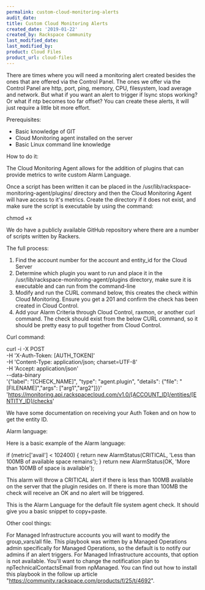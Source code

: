```yaml
---
permalink: custom-cloud-monitoring-alerts
audit_date:
title: Custom Cloud Monitoring Alerts
created_date: '2019-01-22'
created_by: Rackspace Community
last_modified_date: 
last_modified_by: 
product: Cloud Files
product_url: cloud-files
---
```

There are times where you will need a monitoring alert created besides the ones that are offered via the Control Panel.  The ones we offer via the Control Panel are http, port, ping, memory, CPU, filesystem, load average and network.  But what if you want an alert to trigger if lsync stops working?  Or what if ntp becomes too far offset?  You can create these alerts, it will just require a little bit more effort.
 
Prerequisites: 
 
* Basic knowledge of GIT
* Cloud Monitoring agent installed on the server
* Basic Linux command line knowledge
 
How to do it:
 
The Cloud Monitoring Agent allows for the addition of plugins that can provide metrics to write custom Alarm Language.
 
Once a script has been written it can be placed in the /usr/lib/rackspace-monitoring-agent/plugins/ directory and then the Cloud Monitoring Agent will have access to it's metrics.  Create the directory if it does not exist, and make sure the script is executable by using the command:
 
chmod +x <filename>
 
We do have a publicly available GitHub repository where there are a number of scripts written by Rackers.
 
The full process:
 
1. Find the account number for the account and entity_id for the Cloud Server
2. Determine which plugin you want to run and place it in the /usr/lib/rackspace-monitoring-agent/plugins directory, make sure it is executable and can run from the command-line
3. Modify and run the CURL command below, this creates the check within Cloud Monitoring.  Ensure you get a 201 and confirm the check has been created in Cloud Control. 
4. Add your Alarm Criteria through Cloud Control, raxmon, or another curl command.  The check should exist from the below CURL command, so it should be pretty easy to pull together from Cloud Control.
 
Curl command:
 
curl -i -X POST \
-H 'X-Auth-Token: [AUTH_TOKEN]' \
-H 'Content-Type: application/json; charset=UTF-8' \
-H 'Accept: application/json' \
--data-binary \
'{"label": "[CHECK_NAME]", "type": "agent.plugin", "details": {"file": "[FILENAME]","args": ["arg1","arg2"]}}' \
'https://monitoring.api.rackspacecloud.com/v1.0/[ACCOUNT_ID]/entities/[ENTITY_ID]/checks'
 
We have some documentation on receiving your Auth Token and on how to get the entity ID. 
 
Alarm language:
 
Here is a basic example of the Alarm language:
 
if (metric['avail'] < 102400) { 
    return new AlarmStatus(CRITICAL, 'Less than 100MB of available space remains'); 
} 
return new AlarmStatus(OK, 'More than 100MB of space is available');
 
This alarm will throw a CRITICAL alert if there is less than 100MB available on the server that the plugin resides on.  If there is more than 100MB the check will receive an OK and no alert will be triggered. 
 
This is the Alarm Language for the default file system agent check.  It should give you a basic snippet to copy+paste.
 
Other cool things:
 
For Managed Infrastructure accounts you will want to modify the group_vars/all file.  This playbook was written by a Managed Operations admin specifically for Managed Operations, so the default is to notify our admins if an alert triggers.  For Managed Infrastructure accounts, that option is not available.  You'll want to change the notification plan to npTechnicalContactsEmail from npManaged.  You can find out how to install this playbook in the follow up article "https://community.rackspace.com/products/f/25/t/4692". 
